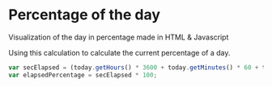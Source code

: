 # Percentage of the day
Visualization of the day in percentage made in HTML & Javascript

Using this calculation to calculate the current percentage of a day.
```javascript
var secElapsed = (today.getHours() * 3600 + today.getMinutes() * 60 + today.getSeconds() + today.getMilliseconds() / 1000) / 86400;
var elapsedPercentage = secElapsed * 100;
```
